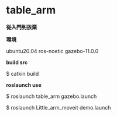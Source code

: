 # table_arm

__~~從入門到放棄~~__

**環境**

ubuntu20.04
ros-noetic
gazebo-11.0.0

**build src** 

$ catkin build	

**roslaunch use**

$ roslaunch table_arm gazebo.launch 

$ roslaunch Little_arm_moveit demo.launch 
